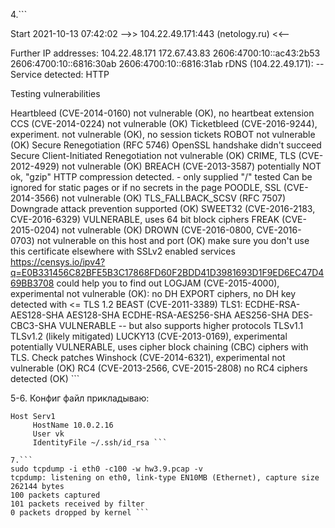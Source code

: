 4.```

 Start 2021-10-13 07:42:02        -->> 104.22.49.171:443 (netology.ru) <<--

 Further IP addresses:   104.22.48.171 172.67.43.83 2606:4700:10::ac43:2b53 2606:4700:10::6816:30ab 2606:4700:10::6816:31ab
 rDNS (104.22.49.171):   --
 Service detected:       HTTP


 Testing vulnerabilities

 Heartbleed (CVE-2014-0160)                not vulnerable (OK), no heartbeat extension
 CCS (CVE-2014-0224)                       not vulnerable (OK)
 Ticketbleed (CVE-2016-9244), experiment.  not vulnerable (OK), no session tickets
 ROBOT                                     not vulnerable (OK)
 Secure Renegotiation (RFC 5746)           OpenSSL handshake didn't succeed
 Secure Client-Initiated Renegotiation     not vulnerable (OK)
 CRIME, TLS (CVE-2012-4929)                not vulnerable (OK)
 BREACH (CVE-2013-3587)                    potentially NOT ok, "gzip" HTTP compression detected. - only supplied "/" tested
                                           Can be ignored for static pages or if no secrets in the page
 POODLE, SSL (CVE-2014-3566)               not vulnerable (OK)
 TLS_FALLBACK_SCSV (RFC 7507)              Downgrade attack prevention supported (OK)
 SWEET32 (CVE-2016-2183, CVE-2016-6329)    VULNERABLE, uses 64 bit block ciphers
 FREAK (CVE-2015-0204)                     not vulnerable (OK)
 DROWN (CVE-2016-0800, CVE-2016-0703)      not vulnerable on this host and port (OK)
                                           make sure you don't use this certificate elsewhere with SSLv2 enabled services
                                           https://censys.io/ipv4?q=E0B331456C82BFE5B3C17868FD60F2BDD41D3981693D1F9ED6EC47D469BB3708 could help you to find out
 LOGJAM (CVE-2015-4000), experimental      not vulnerable (OK): no DH EXPORT ciphers, no DH key detected with <= TLS 1.2
 BEAST (CVE-2011-3389)                     TLS1: ECDHE-RSA-AES128-SHA AES128-SHA ECDHE-RSA-AES256-SHA AES256-SHA DES-CBC3-SHA
                                           VULNERABLE -- but also supports higher protocols  TLSv1.1 TLSv1.2 (likely mitigated)
 LUCKY13 (CVE-2013-0169), experimental     potentially VULNERABLE, uses cipher block chaining (CBC) ciphers with TLS. Check patches
 Winshock (CVE-2014-6321), experimental    not vulnerable (OK)
 RC4 (CVE-2013-2566, CVE-2015-2808)        no RC4 ciphers detected (OK) ```

5-6. Конфиг файл прикладываю:
```
Host Serv1
     HostName 10.0.2.16
     User vk
     IdentityFile ~/.ssh/id_rsa ```

7.```
sudo tcpdump -i eth0 -c100 -w hw3.9.pcap -v
tcpdump: listening on eth0, link-type EN10MB (Ethernet), capture size 262144 bytes
100 packets captured
101 packets received by filter
0 packets dropped by kernel ```
